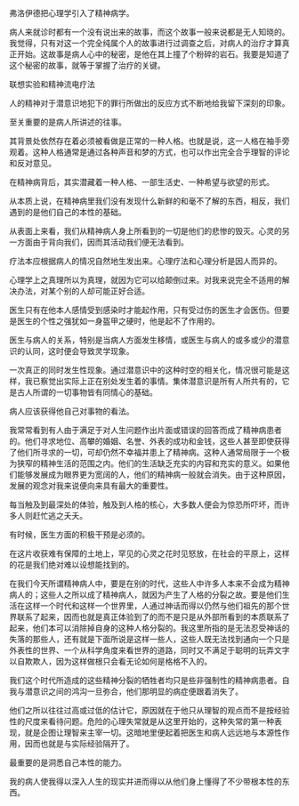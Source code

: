 弗洛伊德把心理学引入了精神病学。

病人来就诊时都有一个没有说出来的故事，而这个故事一般来说都是无人知晓的。我觉得，只有对这一个完全纯属个人的故事进行过调查之后，对病人的治疗才算真正开始。这故事是病人心中的秘密，是他在其上撞了个粉碎的岩石。我要是知道了这个秘密的故事，就等于掌握了治疗的关键。

联想实验和精神流电疗法

人的精神对于潜意识地犯下的罪行所做出的反应方式不断地给我留下深刻的印象。

至关重要的是病人所讲述的往事。

其背景处依然存在着必须被看做是正常的一种人格。也就是说，这一人格在袖手旁观着。这种人格通常是通过各种声音和梦的方式，也可以作出完全合乎理智的评论和反对意见。

在精神病背后，其实潜藏着一种人格、一部生活史、一种希望与欲望的形式。

从本质上说，在精神病里我们没有发现什么新鲜的和毫不了解的东西，相反，我们遇到的是他们自己的本性的基础。

从表面上来看，我们从精神病人身上所看到的一切是他们的悲惨的毁灭。心灵的另一方面由于背向我们，因而其活动我们便无法看到。

疗法本应根据病人的情况自然地生发出来。心理疗法和心理分析是因人而异的。

心理学上之真理所以为真理，就因为它可以给颠倒过来。对我来说完全不适用的解决办法，对某个别的人却可能正好合适。

医生只有在他本人感情受到感染时才能起作用，只有受过伤的医生才会医伤。但要是医生的个性之强犹如一身盔甲之硬时，他是起不了作用的。

医生与病人的关系，特别是当病人方面发生移情，或医生与病人的或多或少的潜意识的认同，这时便会导致灵学现象。

一次真正的同时发生性现象。通过潜意识中的这种时空的相关化，情况很可能是这样，我已察觉出实际上正在别处发生着的事情。集体潜意识是所有人所共有的，它是古人所谓的一切事物皆有同情心的基础。

病人应该获得他自己对事物的看法。

我常常看到有人由于满足于对人生问题作出片面或错误的回答而成了精神病患者的。他们寻求地位、高攀的婚姻、名誉、外表的成功和金钱，这些人甚至即使获得了他们所寻求的一切，可却仍然不幸福并患上了精神病。这种人通常局限于一个极为狭窄的精神生活的范围之内。他们的生活缺乏充实的内容和充实的意义。如果他们能够发展成为眼界更为宽阔的人，他们的精神病一般就会消失。由于这种原因，发展的观念对我来说便向来具有最大的重要性。

每当触及到最深处的体验，触及到人格的核心，大多数人便会为惊恐所吓坏，而许多人则赶忙逃之夭夭。

有时候，医生方面的积极干预是必须的。

在这片收获难有保障的土地上，罕见的心灵之花时见怒放，在社会的平原上，这样的花是我们绝对难以设想能找到的。

在我们今天所谓精神病人中，要是在别的时代，这些人中许多人本来不会成为精神病人的；这些人之所以成了精神病人，就因为产生了人格的分裂之故。要是他们生活在这样一个时代和这样一个世界里，人通过神话而得以仍然与他们祖先的那个世界联系了起来，因而也就是真正体验到了的而不是只是从外部所看到的本质联系了起来，他们本可以消除掉自身的这种人格分裂的。我这里所指的是无法忍受神话的失落的那些人，还有就是下面所说是这样一些人，这些人既无法找到通向一个只是外表性的世界、一个从科学角度来看世界的道路，同时又不满足于聪明的玩弄文字以自欺欺人，因为这样做根只会看无论如何是格格不入的。

我们这个时代所造成的这些精神分裂的牺牲者均只是些非强制性的精神病患者。自我与潜意识之间的鸿沟一旦弥合，他们那明显的病症便跟着消失了。

他们之所以往往过高或过低的估计它，原因就在于他只从理智的观点而不是按经验性的尺度来看待问题。危险的心理失常就是从这里开始的，这种失常的第一种表现，就是企图让理智来主宰一切。这暗地里便起着把医生和病人远远地与本源性作用，因而也就是与实际经验隔开了。

最重要的是洞悉自己本性的能力。

我的病人使我得以深入人生的现实并进而得以从他们身上懂得了不少带根本性的东西。